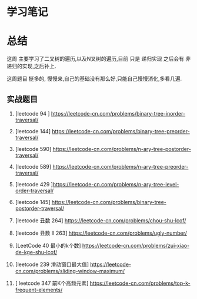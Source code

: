 # 学习笔记


# 总结

这周 主要学习了二叉树的遍历,以及N叉树的遍历,目前 只是 递归实现 之后会有 非递归的实现,之后补上.


这周题目 挺多的, 慢慢来,自己的基础没有那么好,只能自己慢慢消化,多看几遍.











## 实战题目


1. [leetcode 94 ] https://leetcode-cn.com/problems/binary-tree-inorder-traversal/   

2. [leetcode 144] https://leetcode-cn.com/problems/binary-tree-preorder-traversal/ 

3. [leetcode 590] https://leetcode-cn.com/problems/n-ary-tree-postorder-traversal/ 

4. [leetcode 589] https://leetcode-cn.com/problems/n-ary-tree-preorder-traversal/

5. [leetcode 429 ]https://leetcode-cn.com/problems/n-ary-tree-level-order-traversal/

6. [leetcode 145]  https://leetcode-cn.com/problems/binary-tree-postorder-traversal/
7. [leetcode 丑数 264] https://leetcode-cn.com/problems/chou-shu-lcof/  

8. [leetcode 丑数 II 263]  https://leetcode-cn.com/problems/ugly-number/

9. [LeetCode 40 最小的k个数] https://leetcode-cn.com/problems/zui-xiao-de-kge-shu-lcof/

10. [leetcode 239 滑动窗口最大值]  https://leetcode-cn.com/problems/sliding-window-maximum/

11. [ leetcode 347 前K个高频元素]     https://leetcode-cn.com/problems/top-k-frequent-elements/
